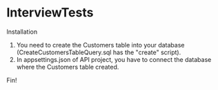 # InterviewTests

Installation

1. You need to create the Customers table into your database (CreateCustomersTableQuery.sql has the "create" script).</br>
2. In appsettings.json of API project, you have to connect the database where the Customers table created.

Fin!
